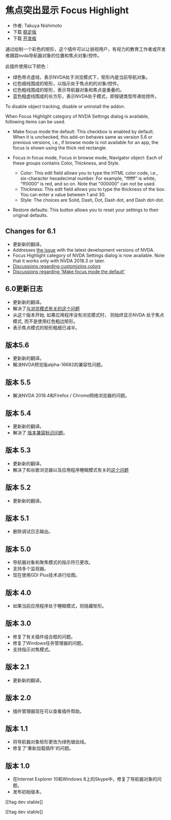# 焦点突出显示 Focus Highlight #

* 作者: Takuya Nishimoto
* 下载 [稳定版][2]
* 下载 [开发板][1]

通过绘制一个彩色的矩形，这个插件可以让弱视用户，有视力的教育工作者或开发者跟踪nvda导航器对象的位置和焦点对象/控件。

此插件使用以下颜色：

* 绿色带点虚线，表示NVDA处于浏览模式下，矩形内是当前导航对象。
* 红色细线围成的矩形，以指示处于焦点的的对象/控件。
* 红色粗线围成的矩形，表示导航器对象和焦点是重叠的。
* 蓝色粗虚线围成的长方形，表示NVDA处于模式，即按键类型传递给控件。

To disable object tracking, disable or uninstall the addon.

When Focus Highlight category of NVDA Settings dialog is available,
following items can be used.

* Make focus mode the default: This checkbox is enabled by default. When it
  is unchecked, this add-on behaves same as version 5.6 or previous
  versions, i.e., if browse mode is not available for an app, the focus is
  shown using the thick red rectangle.
* Focus in focus mode, Focus in browse mode, Navigator object: Each of these
  groups contains Color, Thickness, and Style.

    * Color: This edit field allows you to type the HTML color code, i.e.,
      six-character hexadecimal number. For example, "ffffff" is white,
      "ff0000" is red, and so on. Note that "000000" can not be used.
    * Thickness: This edit field allows you to type the thickness of the
      box. You can enter a value between 1 and 30.
    * Style: The choices are Solid, Dash, Dot, Dash dot, and Dash dot-dot.

* Restore defaults: This button allows you to reset your settings to their
  original defaults.

## Changes for 6.1 ##

* 更新新的翻译。
* Addresses [the issue](https://github.com/nvdajp/focusHighlight/issues/14)
  with the latest development versions of NVDA.
* Focus Highlight category of NVDA Settings dialog is now available. Note
  that it works only with NVDA 2018.3 or later.
* [Discussions regarding customizing
  colors](https://github.com/nvdajp/focusHighlight/issues/3)
* [Discussions regarding 'Make focus mode the
  default'](https://github.com/nvdajp/focusHighlight/issues/13)

## 6.0更新日志 ##

* 更新新的翻译。
* 解决了[与浏览模式有关的这个问题](https://github.com/nvdajp/focusHighlight/issues/10)
* 从这个版本开始, 如果应用程序没有浏览模式时， 则始终显示NVDA 处于焦点模式, 而不是使用红色粗边矩形。
* 表示焦点模式的矩形粗细已减半。

## 版本5.6 ##

* 更新新的翻译。
* 解决NVDA预览版alpha-16682的兼容性问题。

## 版本 5.5 ##

* 解决NVDA 2018.4和Firefox / Chrome网络浏览器的问题。

## 版本 5.4 ##

* 更新新的翻译。
* 解决了 [版本兼容标识问题](https://github.com/nvdajp/focusHighlight/issues/11)。

## 版本 5.3 ##

* 更新新的翻译。
* 解决了和谷歌浏览器以及应用程序睡眠模式有关的[这个问题](https://github.com/nvdajp/focusHighlight/issues/10)

## 版本 5.2 ##

* 更新新的翻译。

## 版本 5.1 ##

* 删除调试日志输出。

## 版本 5.0 ##

* 导航器对象和聚焦模式的指示符已更改。
* 支持多个监视器。
* 现在使用GDI Plus技术进行绘图。

## 版本 4.0 ##

* 如果当前应用程序处于睡眠模式，则隐藏矩形。

## 版本 3.0 ##

* 修复了有关插件组合框的问题。
* 修复了Windows任务管理器的问题。
* 支持指示对焦模式。

## 版本 2.1 ##

* 更新新的翻译。

## 版本 2.0 ##

* 插件管理器现在可以查看插件帮助。

## 版本 1.1 ##

* 将导航器对象矩形更改为绿色锯齿线。
* 修复了'重新加载插件'的问题。

## 版本 1.0 ##

* 在Internet Explorer 10和Windows 8上的Skype中，修复了导航器对象的问题。
* 发布初始版本。


[[!tag dev stable]]

[[!tag dev stable]]

[1]: https://addons.nvda-project.org/files/get.php?file=fh-dev

[2]: https://addons.nvda-project.org/files/get.php?file=fh
